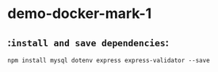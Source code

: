 # demo-docker-mark-1

## :`install and save dependencies`:
```
npm install mysql dotenv express express-validator --save
```